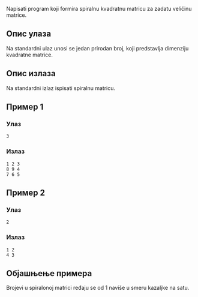 Napisati program koji formira spiralnu kvadratnu matricu za zadatu veličinu matrice.

## Опис улаза

Na standardni ulaz unosi se jedan prirodan broj, koji predstavlja dimenziju kvadratne matrice.

## Опис излаза

Na standardni izlaz ispisati spiralnu matricu.

## Пример 1

### Улаз

~~~
3
~~~

### Излаз

~~~
1 2 3
8 9 4
7 6 5
~~~

## Пример 2

### Улаз

~~~
2
~~~

### Излаз

~~~
1 2
4 3
~~~

## Објашњење примера

Brojevi u spiralonoj matrici ređaju se od 1 naviše u smeru kazaljke na satu.